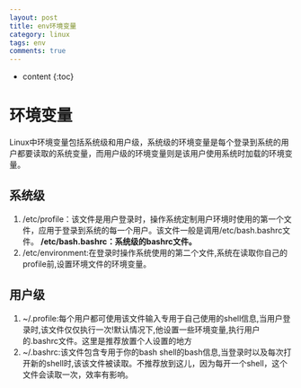 ```yaml
---
layout: post
title: env环境变量
category: linux
tags: env
comments: true
---
```


* content
{:toc}

# 环境变量

Linux中环境变量包括系统级和用户级，系统级的环境变量是每个登录到系统的用户都要读取的系统变量，而用户级的环境变量则是该用户使用系统时加载的环境变量。

## 系统级

1. /etc/profile：该文件是用户登录时，操作系统定制用户环境时使用的第一个文件，应用于登录到系统的每一个用户。该文件一般是调用/etc/bash.bashrc文件。
**/etc/bash.bashrc：系统级的bashrc文件。**
2. /etc/environment:在登录时操作系统使用的第二个文件,系统在读取你自己的profile前,设置环境文件的环境变量。

## 用户级

1. ~/.profile:每个用户都可使用该文件输入专用于自己使用的shell信息,当用户登录时,该文件仅仅执行一次!默认情况下,他设置一些环境变量,执行用户的.bashrc文件。这里是推荐放置个人设置的地方
2. ~/.bashrc:该文件包含专用于你的bash shell的bash信息,当登录时以及每次打开新的shell时,该该文件被读取。不推荐放到这儿，因为每开一个shell，这个文件会读取一次，效率有影响。
